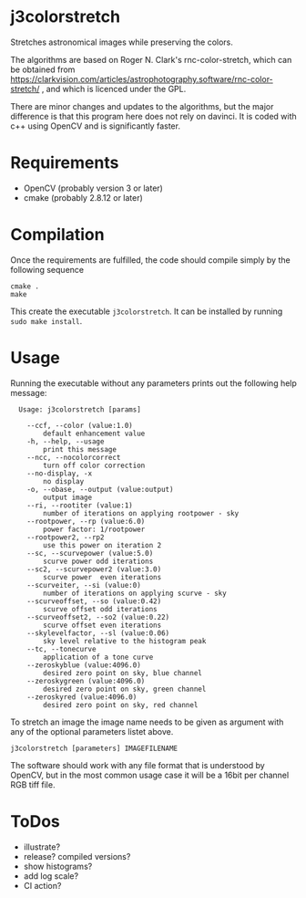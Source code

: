 # j3colorstretch
Stretches astronomical images while preserving the colors.

The algorithms are based on Roger N. Clark's rnc-color-stretch, which can be obtained from https://clarkvision.com/articles/astrophotography.software/rnc-color-stretch/ , and which is licenced under the GPL.

There are minor changes and updates to the algorithms, but the major difference is that this program here does not rely on davinci. It is coded with c++ using OpenCV and is significantly faster.

# Requirements

- OpenCV (probably version 3 or later)
- cmake (probably 2.8.12 or later)

# Compilation

Once the requirements are fulfilled, the code should compile simply by the following sequence

```
cmake .
make
```

This create the executable `j3colorstretch`. It can be installed by running `sudo make install`.

# Usage

Running the executable without any parameters prints out the following help message:

```
  Usage: j3colorstretch [params]

	--ccf, --color (value:1.0)
		default enhancement value
	-h, --help, --usage
		print this message
	--ncc, --nocolorcorrect
		turn off color correction
	--no-display, -x
		no display
	-o, --obase, --output (value:output)
		output image
	--ri, --rootiter (value:1)
		number of iterations on applying rootpower - sky
	--rootpower, --rp (value:6.0)
		power factor: 1/rootpower
	--rootpower2, --rp2
		use this power on iteration 2
	--sc, --scurvepower (value:5.0)
		scurve power odd iterations
	--sc2, --scurvepower2 (value:3.0)
		scurve power  even iterations
	--scurveiter, --si (value:0)
		number of iterations on applying scurve - sky
	--scurveoffset, --so (value:0.42)
		scurve offset odd iterations
	--scurveoffset2, --so2 (value:0.22)
		scurve offset even iterations
	--skylevelfactor, --sl (value:0.06)
		sky level relative to the histogram peak
	--tc, --tonecurve
		application of a tone curve
	--zeroskyblue (value:4096.0)
		desired zero point on sky, blue channel
	--zeroskygreen (value:4096.0)
		desired zero point on sky, green channel
	--zeroskyred (value:4096.0)
		desired zero point on sky, red channel
```

To stretch an image the image name needs to be given as argument with any of the optional parameters listet above.

```
j3colorstretch [parameters] IMAGEFILENAME
```

The software should work with any file format that is understood by OpenCV, but in the most common usage case it will be a 16bit per channel RGB tiff file.

# ToDos
- illustrate?
- release? compiled versions?
- show histograms?
- add log scale?
- CI action?

